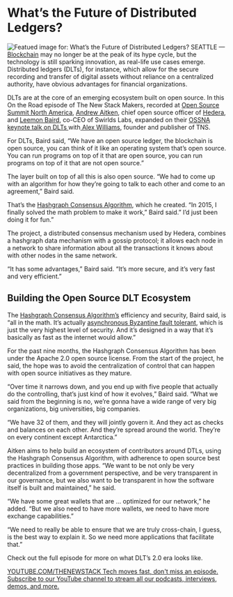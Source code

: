 # What’s the Future of Distributed Ledgers?
![Featued image for: What’s the Future of Distributed Ledgers?](https://cdn.thenewstack.io/media/2024/07/1910f291-thumbnail-1024x576.png)
SEATTLE — [Blockchain](https://thenewstack.io/why-i-changed-my-mind-about-blockchain/) may no longer be at the peak of its hype cycle, but the technology is still sparking innovation, as real-life use cases emerge. Distributed ledgers (DLTs), for instance, which allow for the secure recording and transfer of digital assets without reliance on a centralized authority, have obvious advantages for financial organizations.

DLTs are at the core of an emerging ecosystem built on open source. In this On the Road episode of The New Stack Makers, recorded at [Open Source Summit North America](https://thenewstack.io/opentofu-vs-hashicorp-takes-center-stage-at-open-source-summit/), [Andrew Aitken](https://www.linkedin.com/in/opensourcestrategy/), chief open source officer of [Hedera](https://hedera.com/), and [Leemon Baird](https://www.linkedin.com/in/leemon-baird/), co-CEO of Swirlds Labs, expanded on their [OSSNA keynote talk on DLTs ](https://ossna2024.sched.com/event/1afL1/keynote-open-source-and-dlt-20-andrew-aitken-chief-open-source-officer-hedera-dr-leemon-baird-inventor-of-hashgraph-consensus-co-founder-hedera-co-founderco-ceo-swirlds-labs?iframe=no)with[ Alex Williams](https://thenewstack.io/author/alex/), founder and publisher of TNS.

For DLTs, Baird said, “We have an open source ledger, the blockchain is open source, you can think of it like an operating system that’s open source. You can run programs on top of it that are open source, you can run programs on top of it that are not open source.”

The layer built on top of all this is also open source. “We had to come up with an algorithm for how they’re going to talk to each other and come to an agreement,” Baird said.

That’s the [Hashgraph Consensus Algorithm](https://youtu.be/cje1vuVKhwY?si=CjVH1TQ6_GIr2-j8), which he created. “In 2015, I finally solved the math problem to make it work,” Baird said.” I’d just been doing it for fun.”

The project, a distributed consensus mechanism used by Hedera, combines a hashgraph data mechanism with a gossip protocol; it allows each node in a network to share information about all the transactions it knows about with other nodes in the same network.

“It has some advantages,” Baird said. “It’s more secure, and it’s very fast and very efficient.”

## Building the Open Source DLT Ecosystem
The [Hashgraph Consensus Algorithm’s](https://github.com/hashgraph/hedera-docs/blob/master/core-concepts/hashgraph-consensus-algorithms/README.md) efficiency and security, Baird said, is “all in the math. It’s actually [asynchronous Byzantine fault tolerant](https://hedera.com/learning/hedera-hashgraph/what-is-asynchronous-byzantine-fault-tolerance-abft), which is just the very highest level of security. And it’s designed in a way that it’s basically as fast as the internet would allow.”

For the past nine months, the Hashgraph Consensus Algorithm has been under the Apache 2.0 open source license. From the start of the project, he said, the hope was to avoid the centralization of control that can happen with open source initiatives as they mature.

“Over time it narrows down, and you end up with five people that actually do the controlling, that’s just kind of how it evolves,” Baird said. “What we said from the beginning is no, we’re gonna have a wide range of very big organizations, big universities, big companies.

“We have 32 of them, and they will jointly govern it. And they act as checks and balances on each other. And they’re spread around the world. They’re on every continent except Antarctica.”

Aitken aims to help build an ecosystem of contributors around DTLs, using the Hashgraph Consensus Algorithm, with adherence to open source best practices in building those apps. “We want to be not only be very decentralized from a government perspective, and be very transparent in our governance, but we also want to be transparent in how the software itself is built and maintained,” he said.

“We have some great wallets that are … optimized for our network,” he added. “But we also need to have more wallets, we need to have more exchange capabilities.”

“We need to really be able to ensure that we are truly cross-chain, I guess, is the best way to explain it. So we need more applications that facilitate that.”

Check out the full episode for more on what DLT’s 2.0 era looks like.

[
YOUTUBE.COM/THENEWSTACK
Tech moves fast, don't miss an episode. Subscribe to our YouTube
channel to stream all our podcasts, interviews, demos, and more.
](https://youtube.com/thenewstack?sub_confirmation=1)